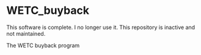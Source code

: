 # WETC_buyback
This software is complete. I no longer use it. This repository is inactive and not maintained.

The WETC buyback program
